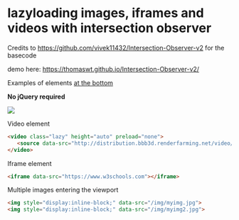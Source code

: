 # lazyloading images, iframes and videos with intersection observer
Credits to https://github.com/vivek11432/Intersection-Observer-v2 for the basecode

demo here: https://thomaswt.github.io/Intersection-Observer-v2/

Examples of elements <a href="#elements">at the bottom</a>

<strong>No jQuery required</strong>

<img src="https://i.imgur.com/VOpM6Qn.gif">

<div id="elements">
   
Video element
```html
<video class="lazy" height="auto" preload="none">
   <source data-src="http://distribution.bbb3d.renderfarming.net/video/mp4/bbb_sunflower_1080p_60fps_normal.mp4" type="video/mp4">
</video>
```

Iframe element
```html
<iframe data-src="https://www.w3schools.com"></iframe>
```


Multiple images entering the viewport
```html
<img style="display:inline-block;" data-src="/img/myimg.jpg">
<img style="display:inline-block;" data-src="/img/myimg2.jpg">
```
</div>
